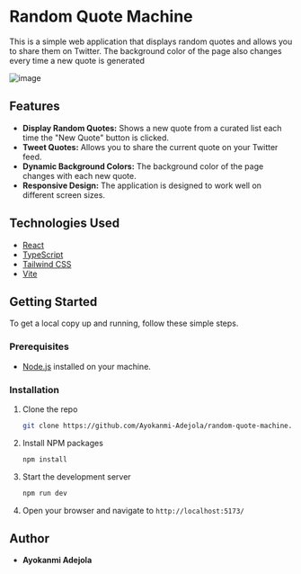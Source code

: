 # Random Quote Machine

This is a simple web application that displays random quotes and allows you to share them on Twitter. The background color of the page also changes every time a new quote is generated

![image](https://github.com/user-attachments/assets/3dd30d70-a8f6-4916-a11e-2cda18099e65)

## Features

- **Display Random Quotes:** Shows a new quote from a curated list each time the "New Quote" button is clicked.
- **Tweet Quotes:** Allows you to share the current quote on your Twitter feed.
- **Dynamic Background Colors:** The background color of the page changes with each new quote.
- **Responsive Design:** The application is designed to work well on different screen sizes.

## Technologies Used

- [React](https://reactjs.org/)
- [TypeScript](https://www.typescriptlang.org/)
- [Tailwind CSS](https://tailwindcss.com/)
- [Vite](https://vitejs.dev/)

## Getting Started

To get a local copy up and running, follow these simple steps.

### Prerequisites

- [Node.js](https://nodejs.org/en/) installed on your machine.

### Installation

1. Clone the repo
   ```sh
   git clone https://github.com/Ayokanmi-Adejola/random-quote-machine.git
   ```
2. Install NPM packages
   ```sh
   npm install
   ```
3. Start the development server
   ```sh
   npm run dev
   ```
4. Open your browser and navigate to `http://localhost:5173/`

## Author

- **Ayokanmi Adejola**
